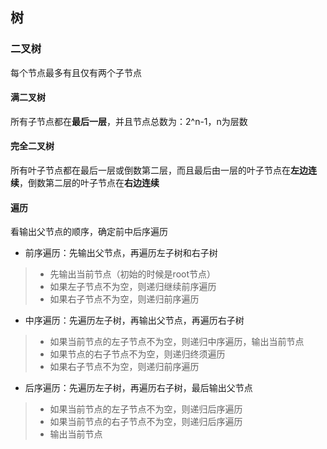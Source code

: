 ## 树

### 二叉树
每个节点最多有且仅有两个子节点
#### 满二叉树
所有子节点都在**最后一层**，并且节点总数为：2^n-1，n为层数
#### 完全二叉树
所有叶子节点都在最后一层或倒数第二层，而且最后由一层的叶子节点在**左边连续**，倒数第二层的叶子节点在**右边连续**

#### 遍历
看输出父节点的顺序，确定前中后序遍历
- 前序遍历：先输出父节点，再遍历左子树和右子树
> - 先输出当前节点（初始的时候是root节点）
> - 如果左子节点不为空，则递归继续前序遍历
> - 如果右子节点不为空，则递归前序遍历


- 中序遍历：先遍历左子树，再输出父节点，再遍历右子树
> - 如果当前节点的左子节点不为空，则递归中序遍历，输出当前节点
> - 如果节点的右子节点不为空，则递归终须遍历
> - 如果右子节点不为空，则递归前序遍历


- 后序遍历：先遍历左子树，再遍历右子树，最后输出父节点
> - 如果当前节点的左子节点不为空，则递归后序遍历
> - 如果当前节点的右子节点不为空，则递归后序遍历
> - 输出当前节点